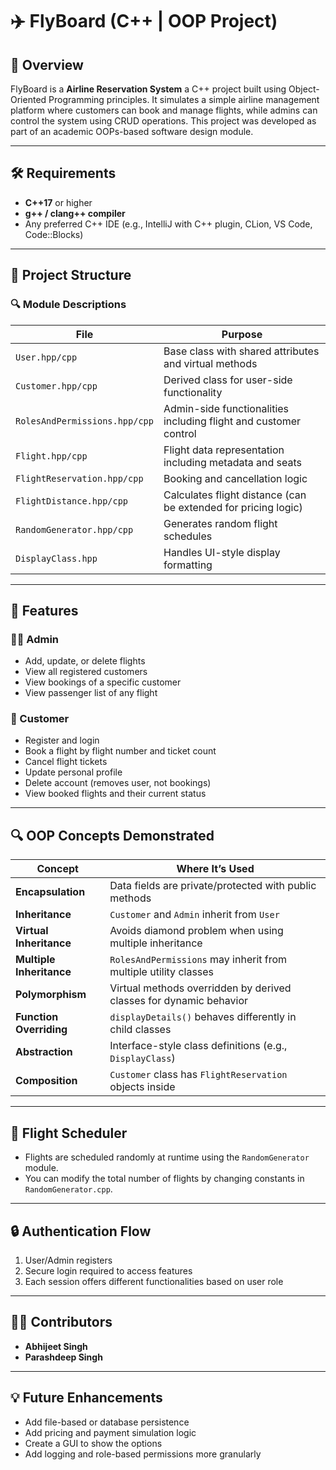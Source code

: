# ✈️ FlyBoard (C++ | OOP Project)

## 📌 Overview

FlyBoard is a **Airline Reservation System** a C++ project built using Object-Oriented Programming principles. It simulates a simple airline management platform where customers can book and manage flights, while admins can control the system using CRUD operations. This project was developed as part of an academic OOPs-based software design module.

---

## 🛠 Requirements

- **C++17** or higher
- **g++ / clang++ compiler**
- Any preferred C++ IDE (e.g., IntelliJ with C++ plugin, CLion, VS Code, Code::Blocks)

---

## 📁 Project Structure


### 🔍 Module Descriptions

| File | Purpose |
|------|---------|
| `User.hpp/cpp` | Base class with shared attributes and virtual methods |
| `Customer.hpp/cpp` | Derived class for user-side functionality |
| `RolesAndPermissions.hpp/cpp` | Admin-side functionalities including flight and customer control |
| `Flight.hpp/cpp` | Flight data representation including metadata and seats |
| `FlightReservation.hpp/cpp` | Booking and cancellation logic |
| `FlightDistance.hpp/cpp` | Calculates flight distance (can be extended for pricing logic) |
| `RandomGenerator.hpp/cpp` | Generates random flight schedules |
| `DisplayClass.hpp` | Handles UI-style display formatting |

---

## 🚀 Features

### 🧑‍💼 Admin

- Add, update, or delete flights
- View all registered customers
- View bookings of a specific customer
- View passenger list of any flight

### 👤 Customer

- Register and login
- Book a flight by flight number and ticket count
- Cancel flight tickets
- Update personal profile
- Delete account (removes user, not bookings)
- View booked flights and their current status

---

## 🔍 OOP Concepts Demonstrated

| Concept | Where It’s Used |
|--------|------------------|
| **Encapsulation** | Data fields are private/protected with public methods |
| **Inheritance** | `Customer` and `Admin` inherit from `User` |
| **Virtual Inheritance** | Avoids diamond problem when using multiple inheritance |
| **Multiple Inheritance** | `RolesAndPermissions` may inherit from multiple utility classes |
| **Polymorphism** | Virtual methods overridden by derived classes for dynamic behavior |
| **Function Overriding** | `displayDetails()` behaves differently in child classes |
| **Abstraction** | Interface-style class definitions (e.g., `DisplayClass`) |
| **Composition** | `Customer` class has `FlightReservation` objects inside |

---

## 📅 Flight Scheduler

- Flights are scheduled randomly at runtime using the `RandomGenerator` module.
- You can modify the total number of flights by changing constants in `RandomGenerator.cpp`.

---

## 🔒 Authentication Flow

1. User/Admin registers
2. Secure login required to access features
3. Each session offers different functionalities based on user role

---

## 👨‍💻 Contributors

- **Abhijeet Singh** 
- **Parashdeep Singh**

---

## 💡 Future Enhancements

- Add file-based or database persistence
- Add pricing and payment simulation logic
- Create a GUI to show the options
- Add logging and role-based permissions more granularly

